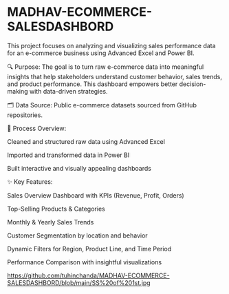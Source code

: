 # MADHAV-ECOMMERCE-SALESDASHBORD

This project focuses on analyzing and visualizing sales performance data for an e-commerce business using Advanced Excel and Power BI.

🔍 Purpose:
The goal is to turn raw e-commerce data into meaningful insights that help stakeholders understand customer behavior, sales trends, and product performance. This dashboard empowers better decision-making with data-driven strategies.

🗂 Data Source:
Public e-commerce datasets sourced from GitHub repositories.

🧹 Process Overview:

Cleaned and structured raw data using Advanced Excel

Imported and transformed data in Power BI

Built interactive and visually appealing dashboards

✨ Key Features:

Sales Overview Dashboard with KPIs (Revenue, Profit, Orders)

Top-Selling Products & Categories

Monthly & Yearly Sales Trends

Customer Segmentation by location and behavior

Dynamic Filters for Region, Product Line, and Time Period

Performance Comparison with insightful visualizations

https://github.com/tuhinchanda/MADHAV-ECOMMERCE-SALESDASHBORD/blob/main/SS%20of%201st.jpg
